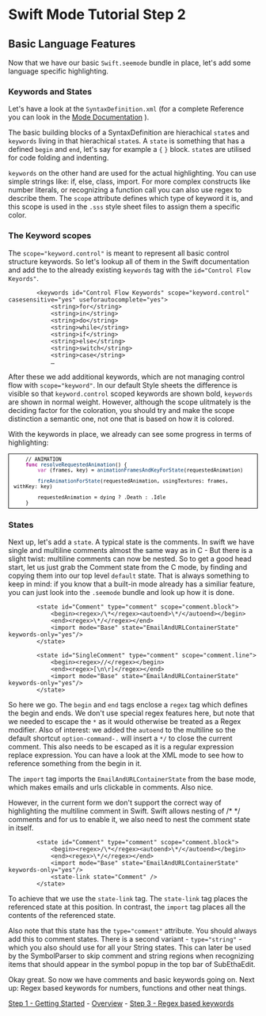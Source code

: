 # Swift Mode Tutorial Step 2
## Basic Language Features

Now that we have our basic `Swift.seemode` bundle in place, let's add some language specific highlighting.

### Keywords and States

Let's have a look at the `SyntaxDefinition.xml` (for a complete Reference you can look in the [Mode Documentation](https://github.com/codingmonkeys/SubEthaEdit/blob/master/Documentation/ExampleMode/Documentation/SyntaxDefinition_xml.md) ).

The basic building blocks of a SyntaxDefinition are hierachical `state`s and `keywords` living in that hierachical `state`s. A `state` is something that has a defined `begin` and `end`, let's say for example a `{` `}` block. `state`s are utilised for code folding and indenting.

`keywords` on the other hand are used for the actual highlighting. You can use simple strings like: if, else, class, import. For more complex constructs like number literals, or recognizing a function call you can also use regex to describe them. The `scope` attribute defines which type of keyword it is, and this scope is used in the `.sss` style sheet files to assign them a specific color.

### The Keyword scopes

The `scope="keyword.control"` is meant to represent all basic control structure keywords. So let's lookup all of them in the Swift documentation and add the to the already existing `keywords` tag with the `id="Control Flow Keyords"`.

			<keywords id="Control Flow Keywords" scope="keyword.control" casesensitive="yes" useforautocomplete="yes">
				<string>for</string>
				<string>in</string>
				<string>do</string>
				<string>while</string>
				<string>if</string>
				<string>else</string>
				<string>switch</string>
				<string>case</string>
				…

After these we add additional keywords, which are not managing control flow with `scope="keyword"`. In our default Style sheets the difference is visible so that `keyword.control` scoped keywords are shown bold, `keywords` are shown in normal weight. However, although the scope ulitmately is the deciding factor for the coloration, you should try and make the scope distinction a semantic one, not one that is based on how it is colored.

With the keywords in place, we already can see some progress in terms of highlighting:

<div style="text-align:left;color:#000000; background-color:#ffffff; border:solid black 1px; padding:0.5em 1em 0.5em 1em; overflow:auto;font-size:small; font-family:monospace;">&nbsp;&nbsp;&nbsp;&nbsp;// ANIMATION<br />
&nbsp;&nbsp;&nbsp;&nbsp;<span style="color:#a71790;"><strong>func</strong></span> <span style="color:#003668;">resolveRequestedAnimation</span>() {<br />
&nbsp;&nbsp;&nbsp;&nbsp;&nbsp;&nbsp;&nbsp;&nbsp;<span style="color:#a71790;">var</span><span style="color:#003668;"> </span>(frames, key) = <span style="color:#003668;">animationFramesAndKeyForState</span>(requestedAnimation)<br />
&nbsp;&nbsp;&nbsp;&nbsp;&nbsp;&nbsp;&nbsp;&nbsp;<br />
&nbsp;&nbsp;&nbsp;&nbsp;&nbsp;&nbsp;&nbsp;&nbsp;<span style="color:#003668;">fireAnimationForState</span>(requestedAnimation, usingTextures: frames, withKey: key)<br />
&nbsp;&nbsp;&nbsp;&nbsp;&nbsp;&nbsp;&nbsp;&nbsp;<br />
&nbsp;&nbsp;&nbsp;&nbsp;&nbsp;&nbsp;&nbsp;&nbsp;requestedAnimation = dying ? .Death : .Idle<br />
&nbsp;&nbsp;&nbsp;&nbsp;}<br />
</div>

### States

Next up, let's add a `state`. A typical state is the comments. In swift we have single and multiline comments almost the same way as in C - But there is a slight twist: multiline comments can now be nested. So to get a good head start, let us just grab the Comment state from the C mode, by finding and copying them into our top level `default` state. That is always something to keep in mind: if you know that a built-in mode already has a similiar feature, you can just look into the `.seemode` bundle and look up how it is done.

			<state id="Comment" type="comment" scope="comment.block">
				<begin><regex>/\*</regex><autoend>\*/</autoend></begin>
				<end><regex>\*/</regex></end>
				<import mode="Base" state="EmailAndURLContainerState" keywords-only="yes"/>
			</state>

			<state id="SingleComment" type="comment" scope="comment.line">
				<begin><regex>//</regex></begin>
				<end><regex>[\n\r]</regex></end>
				<import mode="Base" state="EmailAndURLContainerState" keywords-only="yes"/>
			</state>

So here we go. The `begin` and `end` tags enclose a `regex` tag which defines the begin and ends. We don't use special regex features here, but note that we needed to escape the `*` as it would otherwise be treated as a Regex modifier. Also of interest: we added the `autoend` to the multiline so the default shortcut `option-command-.` will insert a `*/` to close the current comment. This also needs to be escaped as it is a regular expression replace expression. You can have a look at the XML mode to see how to reference something from the begin in it.

The `import` tag imports the `EmailAndURLContainerState` from the base mode, which makes emails and urls clickable in comments. Also nice.

However, in the current form we don't support the correct way of highlighting the multiline comment in Swift. Swift allows nesting of /* */ comments and for us to enable it, we also need to nest the comment state in itself.

			<state id="Comment" type="comment" scope="comment.block">
				<begin><regex>/\*</regex><autoend>\*/</autoend></begin>
				<end><regex>\*/</regex></end>
				<import mode="Base" state="EmailAndURLContainerState" keywords-only="yes"/>
				<state-link state="Comment" />
			</state>

To achieve that we use the `state-link` tag. The `state-link` tag places the referenced state at this position. In contrast, the `import` tag places all the contents of the referenced state.

Also note that this state has the `type="comment"` attribute. You should always add this to comment states. There is a second variant - `type="string"` - which you also should use for all your String states. This can later be used by the SymbolParser to skip comment and string regions when recognizing items that should appear in the symbol popup in the top bar of SubEthaEdit.

Okay great. So now we have comments and basic keywords going on. Next up: Regex based keywords for numbers, functions and other neat things.



<!-- Tutorial Navigation -->
[Step 1 - Getting Started](../SwiftModeStep1) - [Overview](..) - [Step 3 - Regex based keywords](../SwiftModeStep3)
